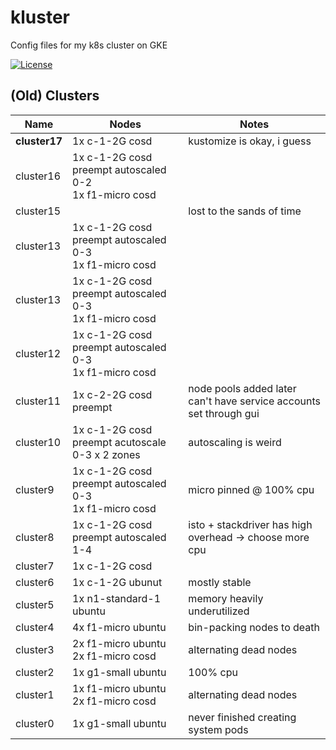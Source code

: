 # kluster

Config files for my k8s cluster on GKE

[![License](https://img.shields.io/github/license/seankhliao/kluster.svg?style=for-the-badge&maxAge=31536000)](LICENSE)

## (Old) Clusters

| Name          | Nodes                                                       | Notes                                                              |
| ------------- | ----------------------------------------------------------- | ------------------------------------------------------------------ |
| **cluster17** | 1x c-1-2G cosd                                              | kustomize is okay, i guess                                         |
| cluster16     | 1x c-1-2G cosd preempt autoscaled 0-2 <br> 1x f1-micro cosd |                                                                    |
| cluster15     |                                                             | lost to the sands of time                                          |
| cluster13     | 1x c-1-2G cosd preempt autoscaled 0-3 <br> 1x f1-micro cosd |                                                                    |
| cluster13     | 1x c-1-2G cosd preempt autoscaled 0-3 <br> 1x f1-micro cosd |                                                                    |
| cluster12     | 1x c-1-2G cosd preempt autoscaled 0-3 <br> 1x f1-micro cosd |                                                                    |
| cluster11     | 1x c-2-2G cosd preempt                                      | node pools added later can't have service accounts set through gui |
| cluster10     | 1x c-1-2G cosd preempt acutoscale 0-3 x 2 zones             | autoscaling is weird                                               |
| cluster9      | 1x c-1-2G cosd preempt autoscaled 0-3 <br> 1x f1-micro cosd | micro pinned @ 100% cpu                                            |
| cluster8      | 1x c-1-2G cosd preempt autoscaled 1-4                       | isto + stackdriver has high overhead -> choose more cpu            |
| cluster7      | 1x c-1-2G cosd                                              |                                                                    |
| cluster6      | 1x c-1-2G ubunut                                            | mostly stable                                                      |
| cluster5      | 1x n1-standard-1 ubuntu                                     | memory heavily underutilized                                       |
| cluster4      | 4x f1-micro ubuntu                                          | bin-packing nodes to death                                         |
| cluster3      | 2x f1-micro ubuntu <br /> 2x f1-micro cosd                  | alternating dead nodes                                             |
| cluster2      | 1x g1-small ubuntu                                          | 100% cpu                                                           |
| cluster1      | 1x f1-micro ubuntu <br /> 2x f1-micro cosd                  | alternating dead nodes                                             |
| cluster0      | 1x g1-small ubuntu                                          | never finished creating system pods                                |
